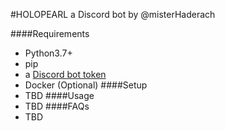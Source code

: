 #HOLOPEARL
a Discord bot by @misterHaderach

####Requirements
- Python3.7+
- pip
- a [Discord bot token](https://discordapp.com/developers/docs/topics/oauth2#bots)
- Docker (Optional) 
####Setup
- TBD
####Usage
- TBD
####FAQs
- TBD